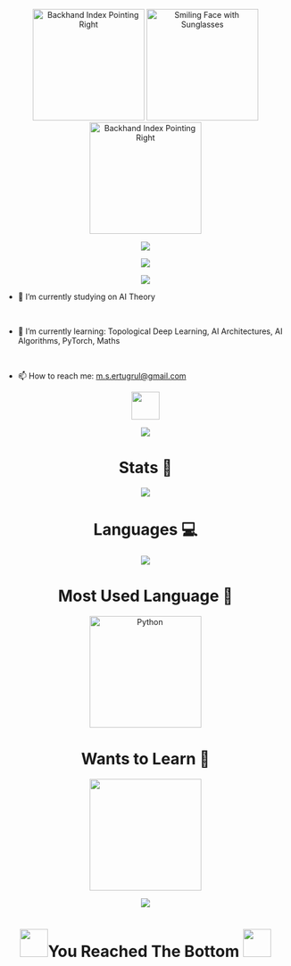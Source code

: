 
<p align="center">
  <img src="https://raw.githubusercontent.com/Tarikul-Islam-Anik/Animated-Fluent-Emojis/master/Emojis/Hand%20gestures/Backhand%20Index%20Pointing%20Right.png" alt="Backhand Index Pointing Right" width="200" height="200" />
  <img src="https://raw.githubusercontent.com/Tarikul-Islam-Anik/Animated-Fluent-Emojis/master/Emojis/Smilies/Smiling%20Face%20with%20Sunglasses.png" alt="Smiling Face with Sunglasses" width="200" height="200" />
  <img src="https://raw.githubusercontent.com/Tarikul-Islam-Anik/Animated-Fluent-Emojis/master/Emojis/Hand%20gestures/Backhand%20Index%20Pointing%20Right.png" alt="Backhand Index Pointing Right" width="200" height="200" />
</p>
<p align="center">
  <img src="https://user-images.githubusercontent.com/74038190/212284115-f47cd8ff-2ffb-4b04-b5bf-4d1c14c0247f.gif" />
</p>
<p align="center">
  <img src="https://user-images.githubusercontent.com/74038190/225813708-98b745f2-7d22-48cf-9150-083f1b00d6c9.gif" />
</p>
<p align="center">
  <img src="https://user-images.githubusercontent.com/74038190/212284115-f47cd8ff-2ffb-4b04-b5bf-4d1c14c0247f.gif" />
</p>

* 🔭 I’m currently studying on AI Theory

<br>

* 🌱 I’m currently learning: Topological Deep Learning, AI Architectures, AI Algorithms, PyTorch, Maths
<br>

* 📫 How to reach me: m.s.ertugrul@gmail.com

<p align="center">
  <a href="https://www.linkedin.com/in/musa-sina-ertu%C4%9Frul-922416229/">
    <img src="https://user-images.githubusercontent.com/74038190/235294012-0a55e343-37ad-4b0f-924f-c8431d9d2483.gif" width="50px" height="50px" />
  </a>
</p>


<p align="center">
  <img src="https://user-images.githubusercontent.com/74038190/212284115-f47cd8ff-2ffb-4b04-b5bf-4d1c14c0247f.gif" />
</p>

<p align="center"><h1 align="center">Stats 📝</h1></p>

<p align="center">
  <img src="https://github-readme-stats.vercel.app/api?username=Musa-Sina-Ertugrul&show_icons=true&theme=dracula" />
</p>

<p align="center"><h1 align="center">Languages 💻</h1></p>
<p align="center">
  <img src="https://github-readme-stats.vercel.app/api/top-langs/?username=Musa-Sina-Ertugrul&theme=tokyonight" />
</p>

<p align="center"><h1 align="center">Most Used Language 💪</h1></p>
<p align="center">
  <a href="https://www.python.org/" title="Python"><img src="https://github.com/get-icon/geticon/raw/master/icons/python.svg" alt="Python" width="200px" height="200px"></a>
</p>

<p align="center"><h1 align="center">Wants to Learn 🔎</h1></p>
<p align="center">
  <a href="https://skillicons.dev" >
    <img src="https://skillicons.dev/icons?i=c" width="200px" height="200px"/>
  </a>
</p>
<p align="center">
  <img src="https://user-images.githubusercontent.com/74038190/212747107-5b654ba5-31c6-4366-b42b-51b822e9bc52.gif" />
</p>
<div align="center">
   <h1><img src="https://user-images.githubusercontent.com/74038190/213844263-a8897a51-32f4-4b3b-b5c2-e1528b89f6f3.png" width="50px" />You Reached The Bottom <img src="https://user-images.githubusercontent.com/74038190/213844263-a8897a51-32f4-4b3b-b5c2-e1528b89f6f3.png" width="50px" /></h1> 
</div>
